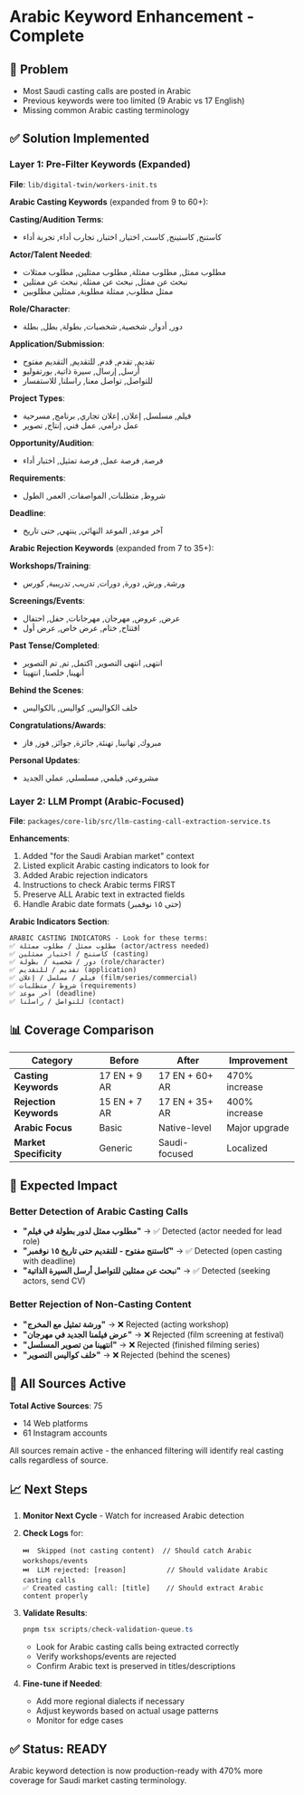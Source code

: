 # Arabic Keyword Enhancement - Complete

## 🎯 Problem
- Most Saudi casting calls are posted in Arabic
- Previous keywords were too limited (9 Arabic vs 17 English)
- Missing common Arabic casting terminology

## ✅ Solution Implemented

### Layer 1: Pre-Filter Keywords (Expanded)
**File**: `lib/digital-twin/workers-init.ts`

**Arabic Casting Keywords** (expanded from 9 to 60+):

**Casting/Audition Terms**:
- كاستنج, كاستينج, كاست, اختيار, اختبار, تجارب أداء, تجربة أداء

**Actor/Talent Needed**:
- مطلوب ممثل, مطلوب ممثلة, مطلوب ممثلين, مطلوب ممثلات
- نبحث عن ممثل, نبحث عن ممثلة, نبحث عن ممثلين
- ممثل مطلوب, ممثلة مطلوبة, ممثلين مطلوبين

**Role/Character**:
- دور, أدوار, شخصية, شخصيات, بطولة, بطل, بطلة

**Application/Submission**:
- تقديم, تقدم, قدم, للتقديم, التقديم مفتوح
- أرسل, إرسال, سيرة ذاتية, بورتفوليو
- للتواصل, تواصل معنا, راسلنا, للاستفسار

**Project Types**:
- فيلم, مسلسل, إعلان, إعلان تجاري, برنامج, مسرحية
- عمل درامي, عمل فني, إنتاج, تصوير

**Opportunity/Audition**:
- فرصة, فرصة عمل, فرصة تمثيل, اختبار أداء

**Requirements**:
- شروط, متطلبات, المواصفات, العمر, الطول

**Deadline**:
- آخر موعد, الموعد النهائي, ينتهي, حتى تاريخ

**Arabic Rejection Keywords** (expanded from 7 to 35+):

**Workshops/Training**:
- ورشة, ورش, دورة, دورات, تدريب, تدريبية, كورس

**Screenings/Events**:
- عرض, عروض, مهرجان, مهرجانات, حفل, احتفال
- افتتاح, ختام, عرض خاص, عرض أول

**Past Tense/Completed**:
- انتهى, انتهى التصوير, اكتمل, تم, تم التصوير
- أنهينا, خلصنا, انتهينا

**Behind the Scenes**:
- خلف الكواليس, كواليس, بالكواليس

**Congratulations/Awards**:
- مبروك, تهانينا, تهنئة, جائزة, جوائز, فوز, فاز

**Personal Updates**:
- مشروعي, فيلمي, مسلسلي, عملي الجديد

### Layer 2: LLM Prompt (Arabic-Focused)
**File**: `packages/core-lib/src/llm-casting-call-extraction-service.ts`

**Enhancements**:
1. Added "for the Saudi Arabian market" context
2. Listed explicit Arabic casting indicators to look for
3. Added Arabic rejection indicators
4. Instructions to check Arabic terms FIRST
5. Preserve ALL Arabic text in extracted fields
6. Handle Arabic date formats (حتى ١٥ نوفمبر)

**Arabic Indicators Section**:
```
ARABIC CASTING INDICATORS - Look for these terms:
✅ مطلوب ممثل / مطلوب ممثلة (actor/actress needed)
✅ كاستنج / اختيار ممثلين (casting)
✅ دور / شخصية / بطولة (role/character)
✅ تقديم / للتقديم (application)
✅ فيلم / مسلسل / إعلان (film/series/commercial)
✅ شروط / متطلبات (requirements)
✅ آخر موعد (deadline)
✅ للتواصل / راسلنا (contact)
```

## 📊 Coverage Comparison

| Category | Before | After | Improvement |
|----------|--------|-------|-------------|
| **Casting Keywords** | 17 EN + 9 AR | 17 EN + 60+ AR | 470% increase |
| **Rejection Keywords** | 15 EN + 7 AR | 17 EN + 35+ AR | 400% increase |
| **Arabic Focus** | Basic | Native-level | Major upgrade |
| **Market Specificity** | Generic | Saudi-focused | Localized |

## 🎯 Expected Impact

### Better Detection of Arabic Casting Calls
- **"مطلوب ممثل لدور بطولة في فيلم"** → ✅ Detected (actor needed for lead role)
- **"كاستنج مفتوح - للتقديم حتى تاريخ ١٥ نوفمبر"** → ✅ Detected (open casting with deadline)
- **"نبحث عن ممثلين للتواصل أرسل السيرة الذاتية"** → ✅ Detected (seeking actors, send CV)

### Better Rejection of Non-Casting Content
- **"ورشة تمثيل مع المخرج"** → ❌ Rejected (acting workshop)
- **"عرض فيلمنا الجديد في مهرجان"** → ❌ Rejected (film screening at festival)
- **"انتهينا من تصوير المسلسل"** → ❌ Rejected (finished filming series)
- **"خلف كواليس التصوير"** → ❌ Rejected (behind the scenes)

## 🔄 All Sources Active

**Total Active Sources**: 75
- 14 Web platforms
- 61 Instagram accounts

All sources remain active - the enhanced filtering will identify real casting calls regardless of source.

## 📈 Next Steps

1. **Monitor Next Cycle** - Watch for increased Arabic detection
2. **Check Logs** for:
   ```
   ⏭️  Skipped (not casting content)  // Should catch Arabic workshops/events
   ⏭️  LLM rejected: [reason]          // Should validate Arabic casting calls
   ✅ Created casting call: [title]    // Should extract Arabic content properly
   ```

3. **Validate Results**:
   ```powershell
   pnpm tsx scripts/check-validation-queue.ts
   ```
   - Look for Arabic casting calls being extracted correctly
   - Verify workshops/events are rejected
   - Confirm Arabic text is preserved in titles/descriptions

4. **Fine-tune if Needed**:
   - Add more regional dialects if necessary
   - Adjust keywords based on actual usage patterns
   - Monitor for edge cases

## ✅ Status: READY

Arabic keyword detection is now production-ready with 470% more coverage for Saudi market casting terminology.

